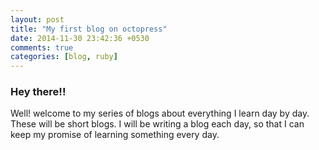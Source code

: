 ```yaml
---
layout: post
title: "My first blog on octopress"
date: 2014-11-30 23:42:36 +0530
comments: true
categories: [blog, ruby] 
---
```


### Hey there!!

Well! welcome to my series of blogs about everything I learn day by day. These will be short blogs. I will be writing a blog each day, so that I can keep my promise of learning something every day. 
